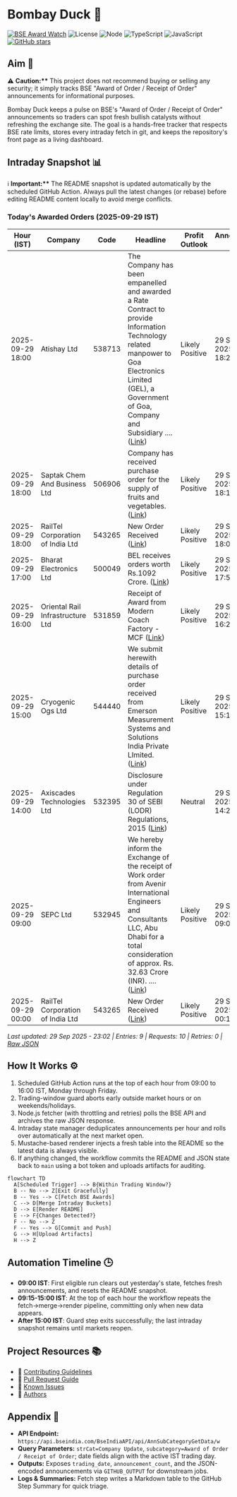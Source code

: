 ﻿# Bombay Duck 🦆

[![BSE Award Watch](https://github.com/dextel2/bombay-duck/actions/workflows/bse-award-watch.yml/badge.svg)](https://github.com/dextel2/bombay-duck/actions/workflows/bse-award-watch.yml) ![License](https://img.shields.io/badge/license-ISC-blue.svg) ![Node](https://img.shields.io/badge/node-20.x-339933.svg) ![TypeScript](https://img.shields.io/badge/TypeScript-5.x-3178C6.svg) ![JavaScript](https://img.shields.io/badge/JavaScript-ES2020-F7DF1E.svg) [![GitHub stars](https://img.shields.io/github/stars/dextel2/bombay-duck?style=social)](https://github.com/dextel2/bombay-duck/stargazers)

<!-- aim:start -->

## Aim 🎯

⚠️ **Caution:\*\*** This project does not recommend buying or selling any security; it simply tracks BSE "Award of Order / Receipt of Order" announcements for informational purposes.

Bombay Duck keeps a pulse on BSE's "Award of Order / Receipt of Order" announcements so traders can spot fresh bullish catalysts without refreshing the exchange site. The goal is a hands-free tracker that respects BSE rate limits, stores every intraday fetch in git, and keeps the repository's front page as a living dashboard.

<!-- aim:end -->

## Intraday Snapshot 📊

ℹ️ **Important:\*\*** The README snapshot is updated automatically by the scheduled GitHub Action. Always pull the latest changes (or rebase) before editing README content locally to avoid merge conflicts.

<!-- snapshot:start -->

### Today's Awarded Orders (2025-09-29 IST)

| Hour (IST) | Company | Code | Headline | Profit Outlook | Announced At |
| --- | --- | --- | --- | --- | --- |
| 2025-09-29 18:00 | Atishay Ltd | 538713 | The Company has been empanelled and awarded a Rate Contract to provide Information Technology related manpower to Goa Electronics Limited (GEL), a Government of Goa, Company and Subsidiary .... ([Link](https://www.bseindia.com/stock-share-price/atishay-ltd/atishay/538713/)) | Likely Positive | 29 Sep 2025 - 18:25 |
| 2025-09-29 18:00 | Saptak Chem And Business Ltd | 506906 | Company has received purchase order for the supply of fruits and vegetables. ([Link](https://www.bseindia.com/stock-share-price/saptak-chem-and-business-ltd/scbl/506906/)) | Likely Positive | 29 Sep 2025 - 18:17 |
| 2025-09-29 18:00 | RailTel Corporation of India Ltd | 543265 | New Order Received ([Link](https://www.bseindia.com/stock-share-price/railtel-corporation-of-india-ltd/railtel/543265/)) | Likely Positive | 29 Sep 2025 - 18:05 |
| 2025-09-29 17:00 | Bharat Electronics Ltd | 500049 | BEL receives orders worth Rs.1092 Crore. ([Link](https://www.bseindia.com/stock-share-price/bharat-electronics-ltd/bel/500049/)) | Likely Positive | 29 Sep 2025 - 17:50 |
| 2025-09-29 16:00 | Oriental Rail Infrastructure Ltd | 531859 | Receipt of Award from Modern Coach Factory - MCF ([Link](https://www.bseindia.com/stock-share-price/oriental-rail-infrastructure-ltd/orirail/531859/)) | Likely Positive | 29 Sep 2025 - 16:26 |
| 2025-09-29 15:00 | Cryogenic Ogs Ltd | 544440 | We submit herewith details of purchase order received from Emerson Measurement Systems and Solutions India Private LImited. ([Link](https://www.bseindia.com/stock-share-price/cryogenic-ogs-ltd/cryogenic/544440/)) | Likely Positive | 29 Sep 2025 - 15:10 |
| 2025-09-29 14:00 | Axiscades Technologies Ltd | 532395 | Disclosure under Regulation 30 of SEBI (LODR) Regulations, 2015 ([Link](https://www.bseindia.com/stock-share-price/axiscades-technologies-ltd/axiscades/532395/)) | Neutral | 29 Sep 2025 - 14:23 |
| 2025-09-29 09:00 | SEPC Ltd | 532945 | We hereby inform the Exchange of the receipt of Work order from Avenir International Engineers and Consultants LLC, Abu Dhabi for a total consideration of approx. Rs. 32.63 Crore (INR). .... ([Link](https://www.bseindia.com/stock-share-price/sepc-ltd/sepc/532945/)) | Likely Positive | 29 Sep 2025 - 09:04 |
| 2025-09-29 00:00 | RailTel Corporation of India Ltd | 543265 | New Order Received ([Link](https://www.bseindia.com/stock-share-price/railtel-corporation-of-india-ltd/railtel/543265/)) | Likely Positive | 29 Sep 2025 - 00:10 |

_Last updated: 29 Sep 2025 - 23:02 | Entries: 9 | Requests: 10 | Retries: 0 | [Raw JSON](data/2025-09-29.json)_

<!-- snapshot:end -->

<!-- how-it-works:start -->

## How It Works ⚙️

1. Scheduled GitHub Action runs at the top of each hour from 09:00 to 16:00 IST, Monday through Friday.
2. Trading-window guard aborts early outside market hours or on weekends/holidays.
3. Node.js fetcher (with throttling and retries) polls the BSE API and archives the raw JSON response.
4. Intraday state manager deduplicates announcements per hour and rolls over automatically at the next market open.
5. Mustache-based renderer injects a fresh table into the README so the latest data is always visible.
6. If anything changed, the workflow commits the README and JSON state back to `main` using a bot token and uploads artifacts for auditing.

```mermaid
flowchart TD
  A[Scheduled Trigger] --> B{Within Trading Window?}
  B -- No --> Z[Exit Gracefully]
  B -- Yes --> C[Fetch BSE Awards]
  C --> D[Merge Intraday Buckets]
  D --> E[Render README]
  E --> F{Changes Detected?}
  F -- No --> Z
  F -- Yes --> G[Commit and Push]
  G --> H[Upload Artifacts]
  H --> Z
```

<!-- how-it-works:end -->

## Automation Timeline 🕒

- **09:00 IST**: First eligible run clears out yesterday's state, fetches fresh announcements, and resets the README snapshot.
- **09:15-15:00 IST**: At the top of each hour the workflow repeats the fetch->merge->render pipeline, committing only when new data appears.
- **After 15:00 IST**: Guard step exits successfully; the last intraday snapshot remains until markets reopen.

## Project Resources 📚

- 📘 [Contributing Guidelines](CONTRIBUTING.md)
- 🧾 [Pull Request Guide](PR_GUIDE.md)
- 🐞 [Known Issues](KNOWN_ISSUES.md)
- 👥 [Authors](AUTHORS.md)

## Appendix 📎

- **API Endpoint:** `https://api.bseindia.com/BseIndiaAPI/api/AnnSubCategoryGetData/w`
- **Query Parameters:** `strCat=Company Update`, `subcategory=Award of Order / Receipt of Order`; date fields align with the active IST trading day.
- **Outputs:** Exposes `trading_date`, `announcement_count`, and the JSON-encoded announcements via `GITHUB_OUTPUT` for downstream jobs.
- **Logs & Summaries:** Fetch step writes a Markdown table to the GitHub Step Summary for quick triage.
